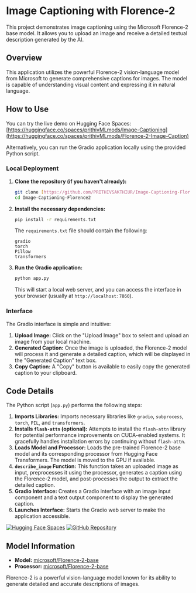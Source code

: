 # **Image Captioning with Florence-2**

This project demonstrates image captioning using the Microsoft Florence-2 base model. It allows you to upload an image and receive a detailed textual description generated by the AI.

## Overview

This application utilizes the powerful Florence-2 vision-language model from Microsoft to generate comprehensive captions for images. The model is capable of understanding visual content and expressing it in natural language.

## How to Use

You can try the live demo on Hugging Face Spaces: [https://huggingface.co/spaces/prithivMLmods/Image-Captioning](https://huggingface.co/spaces/prithivMLmods/Florence-2-Image-Caption)

Alternatively, you can run the Gradio application locally using the provided Python script.

### Local Deployment

1.  **Clone the repository (if you haven't already):**
    ```bash
    git clone [https://github.com/PRITHIVSAKTHIUR/Image-Captioning-Florence2.git](https://github.com/PRITHIVSAKTHIUR/Image-Captioning-Florence2.git)
    cd Image-Captioning-Florence2
    ```

2.  **Install the necessary dependencies:**
    ```bash
    pip install -r requirements.txt
    ```
    The `requirements.txt` file should contain the following:
    ```
    gradio
    torch
    Pillow
    transformers
    ```

3.  **Run the Gradio application:**
    ```bash
    python app.py
    ```
    This will start a local web server, and you can access the interface in your browser (usually at `http://localhost:7860`).

### Interface

The Gradio interface is simple and intuitive:

1.  **Upload Image:** Click on the "Upload Image" box to select and upload an image from your local machine.
2.  **Generated Caption:** Once the image is uploaded, the Florence-2 model will process it and generate a detailed caption, which will be displayed in the "Generated Caption" text box.
3.  **Copy Caption:** A "Copy" button is available to easily copy the generated caption to your clipboard.

## Code Details

The Python script (`app.py`) performs the following steps:

1.  **Imports Libraries:** Imports necessary libraries like `gradio`, `subprocess`, `torch`, `PIL`, and `transformers`.
2.  **Installs `flash-attn` (optional):** Attempts to install the `flash-attn` library for potential performance improvements on CUDA-enabled systems. It gracefully handles installation errors by continuing without `flash-attn`.
3.  **Loads Model and Processor:** Loads the pre-trained Florence-2 base model and its corresponding processor from Hugging Face Transformers. The model is moved to the GPU if available.
4.  **`describe_image` Function:** This function takes an uploaded image as input, preprocesses it using the processor, generates a caption using the Florence-2 model, and post-processes the output to extract the detailed caption.
5.  **Gradio Interface:** Creates a Gradio interface with an image input component and a text output component to display the generated caption.
6.  **Launches Interface:** Starts the Gradio web server to make the application accessible.

[![Hugging Face Spaces](https://img.shields.io/badge/%F0%9F%A4%97%20Hugging%20Face-Spaces-blue)](https://huggingface.co/spaces/prithivMLmods/Image-Captioning)
[![GitHub Repository](https://img.shields.io/badge/GitHub-Repository-green)](https://github.com/PRITHIVSAKTHIUR/Image-Captioning-Florence2)

## Model Information

-   **Model:** [microsoft/Florence-2-base](https://huggingface.co/microsoft/Florence-2-base)
-   **Processor:** [microsoft/Florence-2-base](https://huggingface.co/microsoft/Florence-2-base)

Florence-2 is a powerful vision-language model known for its ability to generate detailed and accurate descriptions of images.
